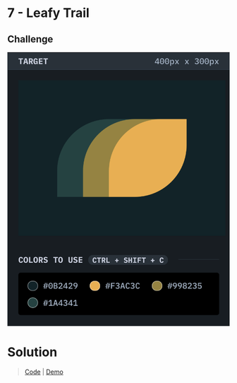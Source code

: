 # 7 - Leafy Trail

## Challenge
![Leafy Trail](./leafy-trail.png)

# Solution
> [Code](https://github.com/npranto/cssbattle/tree/main/battle-1/leafy-trail) |
> [Demo](https://npranto.github.io/cssbattle/battle-1/leafy-trail)
